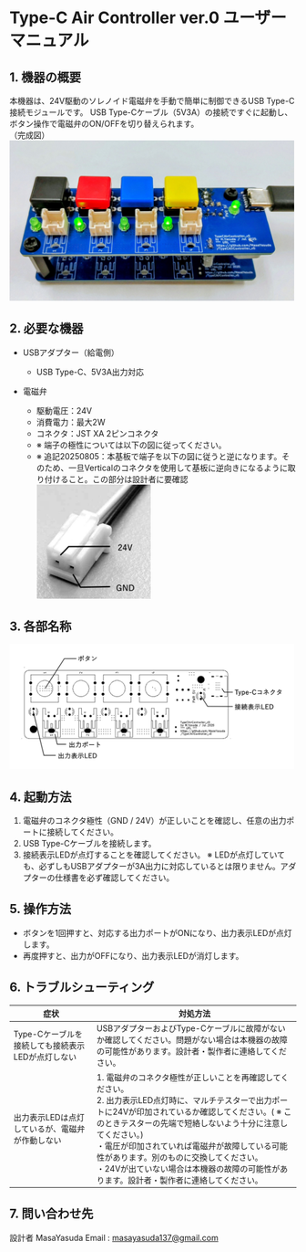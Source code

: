 # Type-C Air Controller ver.0 ユーザーマニュアル

## 1. 機器の概要

本機器は、24V駆動のソレノイド電磁弁を手動で簡単に制御できるUSB Type-C接続モジュールです。
USB Type-Cケーブル（5V3A）の接続ですぐに起動し、ボタン操作で電磁弁のON/OFFを切り替えられます。
<br>（完成図）
<br> <img src="/TypeCAirController_v0_wholeview.jpg" width="500">

## 2. 必要な機器

- USBアダプター（給電側）
  - USB Type-C、5V3A出力対応

- 電磁弁

  - 駆動電圧：24V
  - 消費電力：最大2W
  - コネクタ：JST XA 2ピンコネクタ
  - ※ 端子の極性については以下の図に従ってください。
  - ※ 追記20250805：本基板で端子を以下の図に従うと逆になります。そのため、一旦Verticalのコネクタを使用して基板に逆向きになるように取り付けること。この部分は設計者に要確認
    <br><img src="/XA_Connector_Polarity.jpg" width="200">

## 3. 各部名称
<img src="/TypeCAirController_v0_Part_Names.png" width="500">

## 4. 起動方法

1. 電磁弁のコネクタ極性（GND / 24V）が正しいことを確認し、任意の出力ポートに接続してください。
2. USB Type-Cケーブルを接続します。
3. 接続表示LEDが点灯することを確認してください。
  ※ LEDが点灯していても、必ずしもUSBアダプターが3A出力に対応しているとは限りません。アダプターの仕様書を必ず確認してください。

## 5. 操作方法

- ボタンを1回押すと、対応する出力ポートがONになり、出力表示LEDが点灯します。
- 再度押すと、出力がOFFになり、出力表示LEDが消灯します。

## 6. トラブルシューティング

|症状|対処方法|
|--- | --- |
|Type-Cケーブルを接続しても接続表示LEDが点灯しない | USBアダプターおよびType-Cケーブルに故障がないか確認してください。問題がない場合は本機器の故障の可能性があります。設計者・製作者に連絡してください。                                                                                                                                                |
|出力表示LEDは点灯しているが、電磁弁が作動しない     | 1. 電磁弁のコネクタ極性が正しいことを再確認してください。<br>2. 出力表示LED点灯時に、マルチテスターで出力ポートに24Vが印加されているか確認してください。( ※ このときテスターの先端で短絡しないよう十分に注意してください。) <br>・電圧が印加されていれば電磁弁が故障している可能性があります。別のものに交換してください。<br>・24Vが出ていない場合は本機器の故障の可能性があります。設計者・製作者に連絡してください。 |


## 7. 問い合わせ先

設計者
MasaYasuda
Email : masayasuda137@gmail.com
